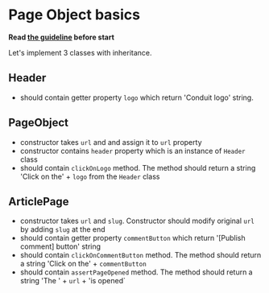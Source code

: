 # Page Object basics

**Read [the guideline](https://github.com/mate-academy/js_task-guideline/blob/master/README.md) before start**

Let's implement 3 classes with inheritance.

## Header

- should contain getter property `logo` which return 'Conduit logo' string.

## PageObject

- constructor takes `url` and and assign it to `url` property
- constructor contains `header` property which is an instance of `Header` class
- should contain `clickOnLogo` method. The method should return a string 'Click on the' + `logo` from the `Header` class

## ArticlePage

- constructor takes `url` and `slug`. Constructor should modify original `url` by adding `slug` at the end
- should contain getter property `commentButton` which return '[Publish comment] button' string
- should contain `clickOnCommentButton` method. The method should return a string 'Click on the' + `commentButton`
- should contain `assertPageOpened` method. The method should return a string 'The ' + `url` + 'is opened`
